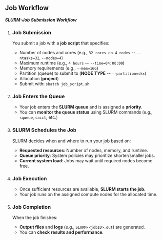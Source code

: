 ## Job Workflow
***SLURM-Job Submission Workflow***

1. ### Job Submission

    You submit a job with a **job script** that specifies:
    
    - Number of nodes and cores (e.g., `32 cores on 4 nodes` -- `--ntasks=32`, `--nodes=4`)
    - Maximum runtime (e.g., `4 hours` -- `--time=04:00:00`)
    - Memory requirements (e.g., `--mem=16G`)
    - Partition (queue) to submit to (**NODE TYPE** -- `--partition=skx`)
    - Allocation (**project**)
    - Submit with: `sbatch job_script.sh`

1. ### Job Enters the Queue
    - Your job enters the **SLURM queue** and is assigned a **priority**.
    - You can **monitor the queue status** using SLURM commands (e.g., `squeue`, `sacct`, etc.)

1. ### SLURM Schedules the Job
    SLURM decides when and where to run your job based on:
    
    - **Requested resources**: Number of nodes, memory, and runtime.
    - **Queue priority**: System policies may prioritize shorter/smaller jobs.
    - **Current system load**: Jobs may wait until required nodes become free.

1. ### Job Execution
    - Once sufficient resources are available, **SLURM starts the job**.
    - Your job runs on the assigned compute nodes for the allocated time.

1. ### Job Completion
    When the job finishes:
    
    - **Output files** and **logs** (e.g., `SLURM-<jobID>.out`) are generated.
    - You can **check results and performance**.
